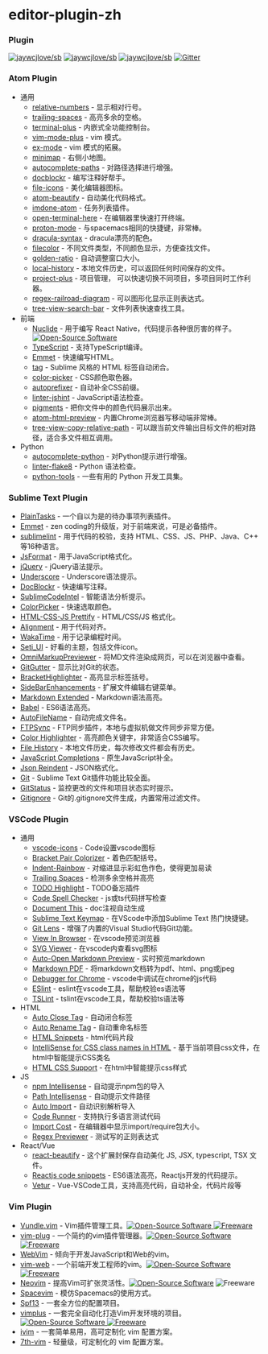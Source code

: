 # editor-plugin-zh

### Plugin

[![jaywcjlove/sb](https://jaywcjlove.github.io/sb/ico/awesome.svg)](https://github.com/jaywcjlove/awesome-mac) [![jaywcjlove/sb](https://jaywcjlove.github.io/sb/lang/english.svg)](editor-plugin.md) [![jaywcjlove/sb](https://jaywcjlove.github.io/sb/lang/chinese.svg)](editor-plugin-zh.md) [![Gitter](https://jaywcjlove.github.io/sb/ico/gitter.svg)](https://gitter.im/awesome-mac/cn)

### Atom Plugin

* 通用
  * [relative-numbers](https://atom.io/packages/relative-numbers) - 显示相对行号。
  * [trailing-spaces](https://atom.io/packages/trailing-spaces) - 高亮多余的空格。
  * [terminal-plus](https://atom.io/packages/terminal-plus) - 内嵌式全功能控制台。
  * [vim-mode-plus](https://atom.io/packages/vim-mode-plus) - vim 模式。
  * [ex-mode](https://atom.io/packages/ex-mode) - vim 模式的拓展。
  * [minimap](https://atom.io/packages/minimap) - 右侧小地图。
  * [autocomplete-paths](https://atom.io/packages/autocomplete-paths) - 对路径选择进行增强。
  * [docblockr](https://atom.io/packages/docblockr) - 编写注释好帮手。
  * [file-icons](https://atom.io/packages/file-icons) - 美化编辑器图标。
  * [atom-beautify](https://atom.io/packages/atom-beautify) - 自动美化代码格式。
  * [imdone-atom](https://atom.io/packages/imdone-atom) - 任务列表插件。
  * [open-terminal-here](https://atom.io/packages/open-terminal-here) - 在编辑器里快速打开终端。
  * [proton-mode](https://atom.io/packages/proton-mode) - 与spacemacs相同的快捷键，非常棒。
  * [dracula-syntax](https://atom.io/packages/dracula-syntax) - dracula漂亮的配色。
  * [filecolor](https://atom.io/packages/filecolor) - 不同文件类型，不同颜色显示，方便查找文件。
  * [golden-ratio](https://atom.io/packages/golden-ratio) - 自动调整窗口大小。
  * [local-history](https://atom.io/packages/local-history) - 本地文件历史，可以返回任何时间保存的文件。
  * [project-plus](https://atom.io/packages/project-plus) - 项目管理， 可以快速切换不同项目，多项目同时工作利器。
  * [regex-railroad-diagram](https://atom.io/packages/regex-railroad-diagram) - 可以图形化显示正则表达式。
  * [tree-view-search-bar](https://atom.io/packages/tree-view-search-bar/) - 文件列表快速查找工具。
* 前端
  * [Nuclide](http://nuclide.io) - 用于编写 React Native，代码提示各种很厉害的样子。[![Open-Source Software](https://jaywcjlove.github.io/sb/ico/min-oss.svg)](https://github.com/facebook/nuclide)
  * [TypeScript](https://github.com/TypeStrong/atom-typescript) - 支持TypeScript编译。
  * [Emmet](https://atom.io/packages/emmet) - 快速编写HTML。
  * [tag](https://atom.io/packages/tag) - Sublime 风格的 HTML 标签自动闭合。
  * [color-picker](https://atom.io/packages/color-picker) - CSS颜色取色器。
  * [autoprefixer](https://atom.io/packages/autoprefixer) - 自动补全CSS前缀。
  * [linter-jshint](https://atom.io/packages/linter-jshint) - JavaScript语法检查。
  * [pigments](https://atom.io/packages/pigments) - 把你文件中的颜色代码展示出来。
  * [atom-html-preview](https://atom.io/packages/atom-html-preview) - 内置Chrome浏览器写移动端非常棒。
  * [tree-view-copy-relative-path](https://atom.io/packages/tree-view-copy-relative-path) - 可以跟当前文件输出目标文件的相对路径，适合多文件相互调用。
* Python
  * [autocomplete-python](https://atom.io/packages/autocomplete-python) - 对Python提示进行增强。
  * [linter-flake8](https://atom.io/packages/linter-flake8) - Python 语法检查。
  * [python-tools](https://atom.io/packages/python-tools) - 一些有用的 Python 开发工具集。

### Sublime Text Plugin

* [PlainTasks](https://packagecontrol.io/packages/PlainTasks) - 一个自以为是的待办事项列表插件。
* [Emmet](https://github.com/sergeche/emmet-sublime) - zen coding的升级版，对于前端来说，可是必备插件。
* [sublimelint](https://github.com/lunixbochs/sublimelint) - 用于代码的校验，支持 HTML、CSS、JS、PHP、Java、C++ 等16种语言。
* [JsFormat](https://packagecontrol.io/packages/JsFormat) - 用于JavaScript格式化。
* [jQuery](https://packagecontrol.io/packages/jQuery) - jQuery语法提示。
* [Underscore](https://packagecontrol.io/packages/Underscore.js%20Snippets) - Underscore语法提示。
* [DocBlockr](https://packagecontrol.io/packages/DocBlockr) - 快速编写注释。
* [SublimeCodeIntel](https://packagecontrol.io/packages/SublimeCodeIntel) - 智能语法分析提示。
* [ColorPicker](https://packagecontrol.io/packages/ColorPicker) - 快速选取颜色。
* [HTML-CSS-JS Prettify](https://packagecontrol.io/packages/HTML-CSS-JS%20Prettify) - HTML/CSS/JS 格式化。
* [Alignment](https://packagecontrol.io/packages/Alignment) - 用于代码对齐。
* [WakaTime](https://packagecontrol.io/packages/WakaTime) - 用于记录编程时间。
* [Seti\_UI](https://packagecontrol.io/packages/Seti\_UI) - 好看的主题，包括文件icon。
* [OmniMarkupPreviewer](https://packagecontrol.io/packages/OmniMarkupPreviewer) - 将MD文件渲染成网页，可以在浏览器中查看。
* [GitGutter](https://packagecontrol.io/packages/GitGutter) - 显示比对Git的状态。
* [BracketHighlighter](https://packagecontrol.io/packages/BracketHighlighter) - 高亮显示标签括号。
* [SideBarEnhancements](https://packagecontrol.io/packages/SideBarEnhancements) - 扩展文件编辑右键菜单。
* [Markdown Extended](https://packagecontrol.io/packages/Markdown%20Extended) - Markdown语法高亮。
* [Babel](https://packagecontrol.io/packages/Babel) - ES6语法高亮。
* [AutoFileName](https://packagecontrol.io/packages/AutoFileName) - 自动完成文件名。
* [FTPSync](https://packagecontrol.io/packages/FTPSync) - FTP同步插件，本地与虚拟机做文件同步非常方便。
* [Color Highlighter](https://packagecontrol.io/packages/Color%20Highlighter) - 高亮颜色关键字，非常适合CSS编写。
* [File History](https://packagecontrol.io/packages/File%20History) - 本地文件历史，每次修改文件都会有历史。
* [JavaScript Completions](https://packagecontrol.io/packages/JavaScript%20Completions) - 原生JavaScript补全。
* [Json Reindent](https://packagecontrol.io/packages/JSON%20Reindent) - JSON格式化。
* [Git](https://packagecontrol.io/packages/Git) - Sublime Text Git插件功能比较全面。
* [GitStatus](https://packagecontrol.io/packages/GitStatus) - 监控更改的文件和项目状态实时提示。
* [Gitignore](https://packagecontrol.io/packages/Gitignore) - Git的.gitignore文件生成，内置常用过滤文件。

### VSCode Plugin

* 通用
  * [vscode-icons](https://github.com/vscode-icons/vscode-icons) - Code设置vscode图标
  * [Bracket Pair Colorizer](https://github.com/CoenraadS/Bracket-Pair-Colorizer-2) - 着色匹配括号。
  * [Indent-Rainbow](https://github.com/oderwat/vscode-indent-rainbow) - 对缩进显示彩虹色作色，使得更加易读
  * [Trailing Spaces](https://github.com/shardulm94/vscode-trailingspaces) - 检测多余空格并高亮
  * [TODO Highlight](https://github.com/wayou/vscode-todo-highlight) - TODO备忘插件
  * [Code Spell Checker](https://github.com/Jason-Rev/vscode-spell-checker) - js或ts代码拼写检查
  * [Document This](https://github.com/joelday/vscode-docthis) - doc注视自动生成
  * [Sublime Text Keymap](https://github.com/Microsoft/vscode-sublime-keybindings) - 在VScode中添加Sublime Text 热门快捷键。
  * [Git Lens](https://github.com/eamodio/vscode-gitlens) - 增强了内置的Visual Studio代码Git功能。
  * [View In Browser](https://github.com/hellopao/view-in-browser) - 在vscode预览浏览器
  * [SVG Viewer](https://github.com/cssho/vscode-svgviewer) - 在vscode内查看svg图标
  * [Auto-Open Markdown Preview](https://github.com/hnw/vscode-auto-open-markdown-preview) - 实时预览markdown
  * [Markdown PDF](https://github.com/yzane/vscode-markdown-pdf) - 将markdown文档转为pdf、html、png或jpeg
  * [Debugger for Chrome](https://github.com/Microsoft/vscode-chrome-debug) - vscode中调试在chrome的js代码
  * [ESlint](https://github.com/Microsoft/vscode-eslint) - eslint在vscode工具，帮助校验es语法等
  * [TSLint](https://github.com/Microsoft/vscode-eslint) - tslint在vscode工具，帮助校验ts语法等
* HTML
  * [Auto Close Tag](https://github.com/formulahendry/vscode-auto-close-tag) - 自动闭合标签
  * [Auto Rename Tag](https://github.com/formulahendry/vscode-auto-rename-tag) - 自动重命名标签
  * [HTML Snippets](https://marketplace.visualstudio.com/items?itemName=abusaidm.html-snippets) - html代码片段
  * [IntelliSense for CSS class names in HTML](https://github.com/Zignd/HTML-CSS-Class-Completion) - 基于当前项目css文件，在html中智能提示CSS类名
  * [HTML CSS Support](https://github.com/ecmel/vscode-html-css) - 在html中智能提示css样式
* JS
  * [npm Intellisense](https://github.com/ChristianKohler/NpmIntellisense) - 自动提示npm包的导入
  * [Path Intellisense](https://github.com/ChristianKohler/PathIntellisense) - 自动提示文件路径
  * [Auto Import](https://github.com/soates/Auto-Import) - 自动识别解析导入
  * [Code Runner](https://github.com/formulahendry/vscode-code-runner) - 支持执行多语言测试代码
  * [Import Cost](https://github.com/wix/import-cost) - 在编辑器中显示import/require包大小。
  * [Regex Previewer](https://github.com/chrmarti/vscode-regex) - 测试写的正则表达式
* React/Vue
  * [react-beautify](https://github.com/taichi/react-beautify) - 这个扩展封保存自动美化 JS, JSX, typescript, TSX 文件。
  * [Reactjs code snippets](https://github.com/xabikos/vscode-react) - ES6语法高亮，Reactjs开发的代码提示。
  * [Vetur](https://github.com/vuejs/vetur) - Vue-VSCode工具，支持高亮代码，自动补全，代码片段等

### Vim Plugin

* [Vundle.vim](https://github.com/VundleVim/Vundle.vim) - Vim插件管理工具。[![Open-Source Software](https://jaywcjlove.github.io/sb/ico/min-oss.svg) ![Freeware](https://jaywcjlove.github.io/sb/ico/min-free.svg)](https://github.com/VundleVim/Vundle.vim)
* [vim-plug](https://github.com/junegunn/vim-plug) - 一个简约的vim插件管理器。[![Open-Source Software](https://jaywcjlove.github.io/sb/ico/min-oss.svg) ![Freeware](https://jaywcjlove.github.io/sb/ico/min-free.svg)](https://github.com/junegunn/vim-plug)
* [WebVim](https://github.com/krampstudio/webvim) - 倾向于开发JavaScript和Web的vim。
* [vim-web](https://github.com/jaywcjlove/vim-web) - 一个前端开发工程师的vim。[![Open-Source Software](https://jaywcjlove.github.io/sb/ico/min-oss.svg) ![Freeware](https://jaywcjlove.github.io/sb/ico/min-free.svg)](https://github.com/jaywcjlove/vim-web)
* [Neovim](https://neovim.io) - 提高Vim可扩张灵活性。[![Open-Source Software](https://jaywcjlove.github.io/sb/ico/min-oss.svg)](https://github.com/neovim/neovim) ![Freeware](https://jaywcjlove.github.io/sb/ico/min-free.svg)
* [Spacevim](https://github.com/ctjhoa/spacevim) - 模仿Spacemacs的使用方式。
* [Spf13](http://vim.spf13.com) - 一套全方位的配置项目。
* [vimplus](https://github.com/chxuan/vimplus) - 一套完全自动化打造Vim开发环境的项目。[![Open-Source Software](https://jaywcjlove.github.io/sb/ico/min-oss.svg) ![Freeware](https://jaywcjlove.github.io/sb/ico/min-free.svg)](https://github.com/chxuan/vimplus)
* [ivim](https://github.com/kepbod/ivim) - 一套简单易用，高可定制化 vim 配置方案。
* [7th-vim](https://github.com/dofy/7th-vim) - 轻量级，可定制化的 vim 配置方案。
